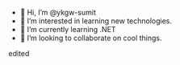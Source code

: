 - 👋 Hi, I’m @ykgw-sumit
- 👀 I’m interested in learning new technologies.
- 🌱 I’m currently learning .NET
- 💞️ I’m looking to collaborate on cool things.

<!---
ykgw-sumit/ykgw-sumit is a ✨ special ✨ repository because its `README.md` (this file) appears on your GitHub profile.
You can click the Preview link to take a look at your changes.
--->
edited
